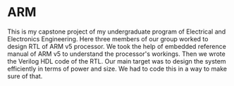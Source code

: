 # ARM

This is my capstone project of my undergraduate program of Electrical and Electronics Engineering.
Here three members of our group worked to design RTL of ARM v5 processor.
We took the help of embedded reference manual of ARM v5 to understand the processor's workings.
Then we wrote the Verilog HDL code of the RTL.
Our main target was to design the system efficiently in terms of power and size. We had to code this in a way to make sure of that.
